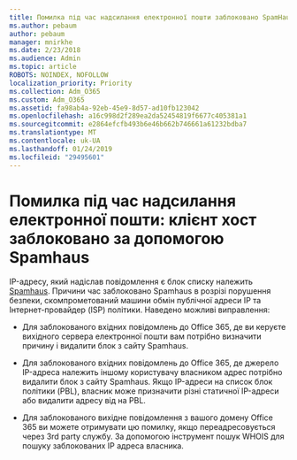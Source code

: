 ```yaml
---
title: Помилка під час надсилання електронної пошти заблоковано SpamHaus
ms.author: pebaum
author: pebaum
manager: mnirkhe
ms.date: 2/23/2018
ms.audience: Admin
ms.topic: article
ROBOTS: NOINDEX, NOFOLLOW
localization_priority: Priority
ms.collection: Adm_O365
ms.custom: Adm_O365
ms.assetid: fa98ab4a-92eb-45e9-8d57-ad10fb123042
ms.openlocfilehash: a16c998d2f289ea2da52454819f6677c405381a1
ms.sourcegitcommit: e2864efcfb493b6e46b662b746661a61232bdba7
ms.translationtype: MT
ms.contentlocale: uk-UA
ms.lasthandoff: 01/24/2019
ms.locfileid: "29495601"
---
```

# <a name="error-sending-email-client-host-blocked-using-spamhaus"></a>Помилка під час надсилання електронної пошти: клієнт хост заблоковано за допомогою Spamhaus

IP-адресу, який надіслав повідомлення є блок списку належить [Spamhaus](https://go.microsoft.com/fwlink/p/?linkid=123245). Причини час заблоковано Spamhaus в розрізі порушення безпеки, скомпрометований машини обмін публічної адреси IP та Інтернет-провайдер (ISP) політики. Наведено можливі виправлення:
  
- Для заблокованого вхідних повідомлень до Office 365, де ви керуєте вихідного сервера електронної пошти вам потрібно визначити причину і видалити блок з сайту Spamhaus.
    
- Для заблокованого вхідних повідомлень до Office 365, де джерело IP-адреса належить іншому користувачу власником адрес потрібно видалити блок з сайту Spamhaus. Якщо IP-адреси на список блок політики (PBL), власник може призначити різні статичної IP-адреси або видалити адресу від на PBL.
    
- Для заблокованого вихідне повідомлення з вашого домену Office 365 ви можете отримувати цю помилку, якщо переадресовується через 3rd party службу. За допомогою інструмент пошук WHOIS для пошуку заблокованих IP адреса власника.
    

